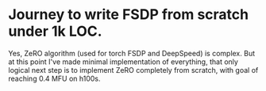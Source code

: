 # Journey to write FSDP from scratch under 1k LOC.

Yes, ZeRO algorithm (used for torch FSDP and DeepSpeed) is complex. But at this point I've made minimal implementation of everything, that only logical next step is to implement ZeRO completely from scratch, with goal of reaching 0.4 MFU on h100s.

